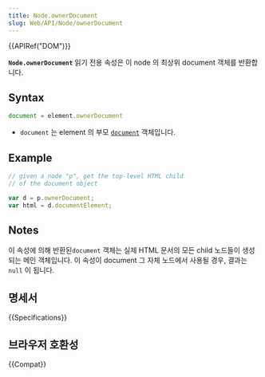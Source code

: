 ```yaml
---
title: Node.ownerDocument
slug: Web/API/Node/ownerDocument
---
```


{{APIRef("DOM")}}

**`Node.ownerDocument`** 읽기 전용 속성은 이 node 의 최상위 document 객체를 반환합니다.

## Syntax

```js
document = element.ownerDocument
```

- `document` 는 element 의 부모 [`document`](/ko/docs/DOM/document) 객체입니다.

## Example

```js
// given a node "p", get the top-level HTML child
// of the document object

var d = p.ownerDocument;
var html = d.documentElement;
```

## Notes

이 속성에 의해 반환된`document` 객체는 실제 HTML 문서의 모든 child 노드들이 생성되는 메인 객체입니다. 이 속성이 document 그 자체 노드에서 사용될 경우, 결과는 `null` 이 됩니다.

## 명세서

{{Specifications}}

## 브라우저 호환성

{{Compat}}
